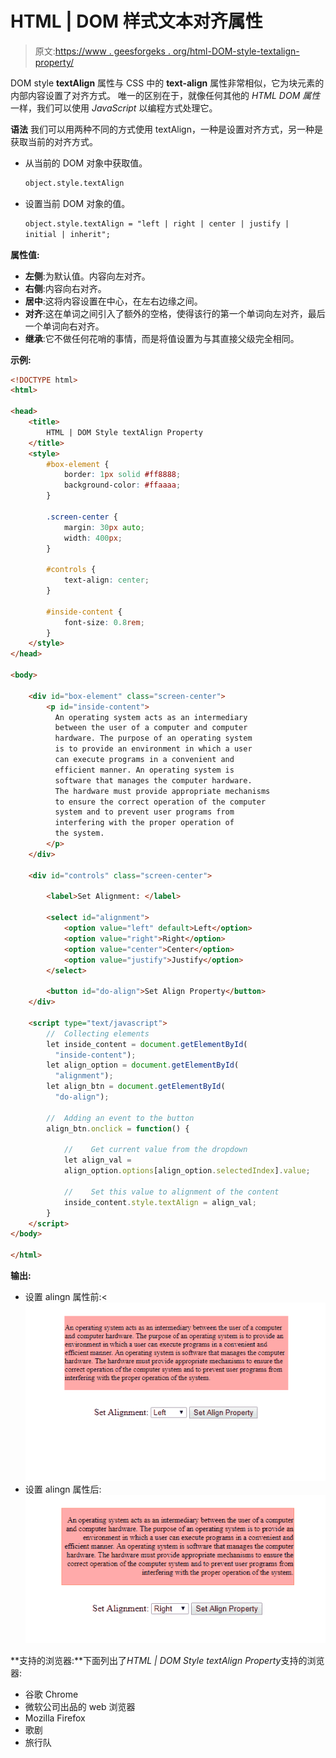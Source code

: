 # HTML | DOM 样式文本对齐属性

> 原文:[https://www . geesforgeks . org/html-DOM-style-textalign-property/](https://www.geeksforgeeks.org/html-dom-style-textalign-property/)

DOM style **textAlign** 属性与 CSS 中的 **text-align** 属性非常相似，它为块元素的内部内容设置了对齐方式。
唯一的区别在于，就像任何其他的 *HTML DOM 属性*一样，我们可以使用 *JavaScript* 以编程方式处理它。

**语法**
我们可以用两种不同的方式使用 textAlign，一种是设置对齐方式，另一种是获取当前的对齐方式。

*   从当前的 DOM 对象中获取值。

    ```html
    object.style.textAlign
    ```

*   设置当前 DOM 对象的值。

    ```html
    object.style.textAlign = "left | right | center | justify | 
    initial | inherit";
    ```

**属性值:**

*   **左侧**:为默认值。内容向左对齐。
*   **右侧**:内容向右对齐。
*   **居中**:这将内容设置在中心，在左右边缘之间。
*   **对齐**:这在单词之间引入了额外的空格，使得该行的第一个单词向左对齐，最后一个单词向右对齐。
*   **继承**:它不做任何花哨的事情，而是将值设置为与其直接父级完全相同。

**示例:**

```html
<!DOCTYPE html>
<html>

<head> 
    <title>
        HTML | DOM Style textAlign Property
    </title>
    <style>
        #box-element {
            border: 1px solid #ff8888;
            background-color: #ffaaaa;
        }

        .screen-center {
            margin: 30px auto;
            width: 400px;
        }

        #controls {
            text-align: center;
        }

        #inside-content {
            font-size: 0.8rem;
        }
    </style>
</head>

<body>

    <div id="box-element" class="screen-center">
        <p id="inside-content">
          An operating system acts as an intermediary
          between the user of a computer and computer 
          hardware. The purpose of an operating system
          is to provide an environment in which a user
          can execute programs in a convenient and 
          efficient manner. An operating system is 
          software that manages the computer hardware. 
          The hardware must provide appropriate mechanisms 
          to ensure the correct operation of the computer
          system and to prevent user programs from 
          interfering with the proper operation of 
          the system.
        </p>
    </div>

    <div id="controls" class="screen-center">

        <label>Set Alignment: </label>

        <select id="alignment">
            <option value="left" default>Left</option>
            <option value="right">Right</option>
            <option value="center">Center</option>
            <option value="justify">Justify</option>
        </select>

        <button id="do-align">Set Align Property</button>
    </div>

    <script type="text/javascript">
        //  Collecting elements  
        let inside_content = document.getElementById(
          "inside-content");
        let align_option = document.getElementById(
          "alignment");
        let align_btn = document.getElementById(
          "do-align");

        //  Adding an event to the button    
        align_btn.onclick = function() {

            //    Get current value from the dropdown    
            let align_val = 
            align_option.options[align_option.selectedIndex].value;

            //    Set this value to alignment of the content
            inside_content.style.textAlign = align_val;
        }
    </script>
</body>

</html>
```

**输出:**

*   设置 alingn 属性前:< ![](img/250eb82f78ea57379181ac929be8853d.png)
*   设置 alingn 属性后:
    ![](img/80d58b13a1e7f1d1b7fe04ea58a426a4.png)

**支持的浏览器:**下面列出了*HTML | DOM Style textAlign Property*支持的浏览器:

*   谷歌 Chrome
*   微软公司出品的 web 浏览器
*   Mozilla Firefox
*   歌剧
*   旅行队